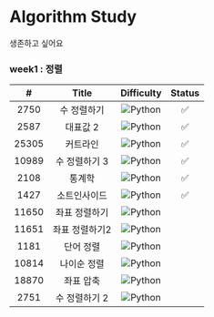 # Algorithm Study

생존하고 싶어요

### week1 : 정렬

|   #   |     Title     |                             Difficulty                             | Status |
| :---: | :-----------: | :----------------------------------------------------------------: | :----: |
| 2750  |  수 정렬하기  | ![Python](https://img.shields.io/badge/BRONZEII-CD7F32?style=flat) |   ✅   |
| 2587  |   대표값 2    | ![Python](https://img.shields.io/badge/BRONZEII-CD7F32?style=flat) |   ✅   |
| 25305 |   커트라인    | ![Python](https://img.shields.io/badge/BRONZEII-CD7F32?style=flat) |   ✅   |
| 10989 | 수 정렬하기 3 | ![Python](https://img.shields.io/badge/BRONZEI-CD7F32?style=flat)  |   ✅   |
|2108|통계학|![Python](https://img.shields.io/badge/SILVER%20III-A3A3A3?style=flat) |   ✅   |
|1427|소트인사이드|![Python](https://img.shields.io/badge/SILVER%20V-A3A3A3?style=flat) |   ✅   |
|11650|좌표 정렬하기|![Python](https://img.shields.io/badge/SILVER%20V-A3A3A3?style=flat)
|11651|좌표 정렬하기2|![Python](https://img.shields.io/badge/SILVER%20V-A3A3A3?style=flat)
|1181|단어 정렬|![Python](https://img.shields.io/badge/SILVER%20V-A3A3A3?style=flat)
|10814|나이순 정렬|![Python](https://img.shields.io/badge/SILVER%20V-A3A3A3?style=flat)
|18870|좌표 압축|![Python](https://img.shields.io/badge/SILVER%20II-A3A3A3?style=flat)
|2751|수 정렬하기 2|![Python](https://img.shields.io/badge/SILVER%20V-A3A3A3?style=flat)

<!--
금: #D5A11E
은: #A3A3A3
동: #CD7F32
I	11	
2	II	
3	III	
4	IV
5	V
-->



